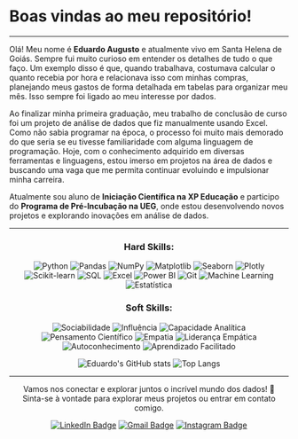 # Boas vindas ao meu repositório!
---
Olá! Meu nome é **Eduardo Augusto** e atualmente vivo em Santa Helena de Goiás. Sempre fui muito curioso em entender os detalhes de tudo o que faço. Um exemplo disso é que, quando trabalhava, costumava calcular o quanto recebia por hora e relacionava isso com minhas compras, planejando meus gastos de forma detalhada em tabelas para organizar meu mês. Isso sempre foi ligado ao meu interesse por dados.

Ao finalizar minha primeira graduação, meu trabalho de conclusão de curso foi um projeto de análise de dados que fiz manualmente usando Excel. Como não sabia programar na época, o processo foi muito mais demorado do que seria se eu tivesse familiaridade com alguma linguagem de programação. Hoje, com o conhecimento adquirido em diversas ferramentas e linguagens, estou imerso em projetos na área de dados e buscando uma vaga que me permita continuar evoluindo e impulsionar minha carreira.

Atualmente sou aluno de **Iniciação Científica na XP Educação** e participo do **Programa de Pré-Incubação na UEG**, onde estou desenvolvendo novos projetos e explorando inovações em análise de dados.

---

<div align="center">
  
### Hard Skills:
![Python](https://img.shields.io/badge/-Python-blue?style=flat&logo=python&logoColor=white) 
![Pandas](https://img.shields.io/badge/-Pandas-yellow?style=flat&logo=pandas&logoColor=black) 
![NumPy](https://img.shields.io/badge/-NumPy-blue?style=flat&logo=numpy&logoColor=white) 
![Matplotlib](https://img.shields.io/badge/-Matplotlib-orange?style=flat&logo=plotly&logoColor=white) 
![Seaborn](https://img.shields.io/badge/-Seaborn-blue?style=flat&logo=seaborn&logoColor=white) 
![Plotly](https://img.shields.io/badge/-Plotly-black?style=flat&logo=plotly&logoColor=blue) 
![Scikit-learn](https://img.shields.io/badge/-Scikit--learn-orange?style=flat&logo=scikitlearn&logoColor=white) 
![SQL](https://img.shields.io/badge/-SQL-blue?style=flat&logo=mysql&logoColor=white) 
![Excel](https://img.shields.io/badge/-Excel-green?style=flat&logo=microsoftexcel&logoColor=white) 
![Power BI](https://img.shields.io/badge/-Power%20BI-yellow?style=flat&logo=powerbi&logoColor=black) 
![Git](https://img.shields.io/badge/-Git-black?style=flat&logo=git&logoColor=orange) 
![Machine Learning](https://img.shields.io/badge/-Machine%20Learning-purple?style=flat&logo=machinelearning&logoColor=white) 
![Estatística](https://img.shields.io/badge/-Estatística-blue?style=flat&logo=mathworks&logoColor=white)

### Soft Skills:
![Sociabilidade](https://img.shields.io/badge/-Sociabilidade-blue) 
![Influência](https://img.shields.io/badge/-Influência-red) 
![Capacidade Analítica](https://img.shields.io/badge/-Capacidade%20Analítica-green) 
![Pensamento Científico](https://img.shields.io/badge/-Pensamento%20Científico-purple) 
![Empatia](https://img.shields.io/badge/-Empatia-yellow) 
![Liderança Empática](https://img.shields.io/badge/-Liderança%20Empática-blue) 
![Autoconhecimento](https://img.shields.io/badge/-Autoconhecimento-orange) 
![Aprendizado Facilitado](https://img.shields.io/badge/-Aprendizado%20Facilitado-green)

![Eduardo's GitHub stats](https://github-readme-stats.vercel.app/api?username=EduAugustoM&show_icons=true&theme=transparent)
![Top Langs](https://github-readme-stats.vercel.app/api/top-langs/?username=EduAugustoM&layout=compact&theme=transparent)

---

Vamos nos conectar e explorar juntos o incrível mundo dos dados! 🚀 <br>
Sinta-se à vontade para explorar meus projetos ou entrar em contato comigo.

[![LinkedIn Badge](https://img.shields.io/badge/-LinkedIn-blue?style=flat&logo=Linkedin&logoColor=white)](https://www.linkedin.com/in/eduardo-augusto-mendes)
[![Gmail Badge](https://img.shields.io/badge/-Gmail-red?style=flat&logo=gmail&logoColor=white)](mailto:eeduardoaugusto@gmail.com)
[![Instagram Badge](https://img.shields.io/badge/-Instagram-purple?style=flat&logo=instagram&logoColor=white)](https://www.instagram.com/eduardo_augusto)

</div>
